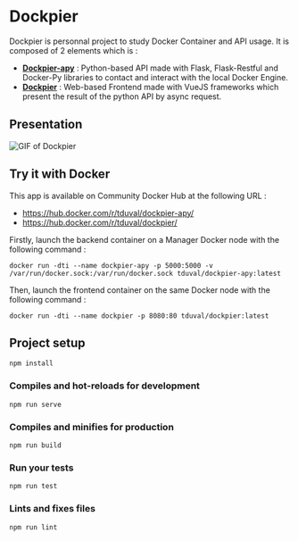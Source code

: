 # Dockpier
Dockpier is personnal project to study Docker Container and API usage.
It is composed of 2 elements which is :
- [**Dockpier-apy**](https://github.com/tduval/Dockpier-apy) : Python-based API made with Flask, Flask-Restful and Docker-Py libraries to contact and interact with the local Docker Engine.
- [**Dockpier**](https://github.com/tduval/Dockpier) : Web-based Frontend made with VueJS frameworks which present the result of the python API by async request.

## Presentation
![GIF of Dockpier](https://github.com/tduval/Dockpier/blob/master/Dockpier-presentation.gif)

## Try it with Docker
This app is available on Community Docker Hub at the following URL :
- https://hub.docker.com/r/tduval/dockpier-apy/
- https://hub.docker.com/r/tduval/dockpier/

Firstly, launch the backend container on a Manager Docker node with the following command :
```
docker run -dti --name dockpier-apy -p 5000:5000 -v /var/run/docker.sock:/var/run/docker.sock tduval/dockpier-apy:latest
```
Then, launch the frontend container on the same Docker node with the following command :
```
docker run -dti --name dockpier -p 8080:80 tduval/dockpier:latest
```

## Project setup
```
npm install
```

### Compiles and hot-reloads for development
```
npm run serve
```

### Compiles and minifies for production
```
npm run build
```

### Run your tests
```
npm run test
```

### Lints and fixes files
```
npm run lint
```
